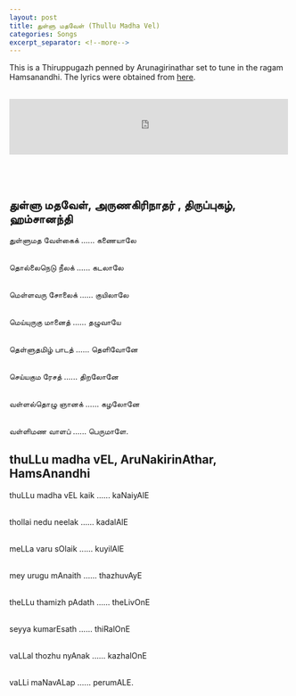 ```yaml
---
layout: post
title: துள்ளு மதவேள் (Thullu Madha Vel)
categories: Songs
excerpt_separator: <!--more-->
---
```

<!--more-->

This is a Thiruppugazh penned by Arunagirinathar set to tune in the ragam Hamsanandhi. The lyrics were obtained from <a href = "http://www.kaumaram.com/thiru/nnt1291_u.html" target="blank">here</a>.<br><br>



<iframe 
  frameborder="0" 
  width="500"     
  height="100"
  src="https://drive.google.com/file/d/1O-aG4jffx8WXJbuPytdElPagHERHtOS9/preview?usp=sharing">    
</iframe>


<br><br>

## துள்ளு மதவேள், அருணகிரிநாதர் , திருப்புகழ்,  ஹம்சானந்தி 

துள்ளுமத வேள்கைக் ...... கணையாலே <br><br>

தொல்லைநெடு நீலக் ...... கடலாலே <br><br>

மெள்ளவரு சோலைக் ...... குயிலாலே <br><br>

மெய்யுருகு மானைத் ...... தழுவாயே <br><br>

தெள்ளுதமிழ் பாடத் ...... தெளிவோனே <br><br>

செய்யகும ரேசத் ...... திறலோனே <br><br>

வள்ளல்தொழு ஞானக் ...... கழலோனே <br><br>

வள்ளிமண வாளப் ...... பெருமாளே.


## thuLLu madha vEL, AruNakirinAthar, HamsAnandhi

thuLLu madha vEL kaik ...... kaNaiyAlE <br><br>

thollai nedu neelak ...... kadalAlE <br><br>

meLLa varu sOlaik ...... kuyilAlE <br><br>

mey urugu mAnaith ...... thazhuvAyE <br><br>

theLLu thamizh pAdath ...... theLivOnE <br><br>

seyya kumarEsath ...... thiRalOnE <br><br>

vaLLal thozhu nyAnak ...... kazhalOnE <br><br>

vaLLi maNavALap ...... perumALE. <br><br>